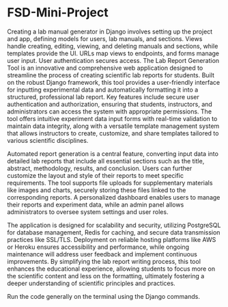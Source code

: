 # FSD-Mini-Project
Creating a lab manual generator in Django involves setting up the project and app, defining models for users, lab manuals, and sections. Views handle creating, editing, viewing, and deleting manuals and sections, while templates provide the UI. URLs map views to endpoints, and forms manage user input. User authentication secures access. 
The Lab Report Generation Tool is an innovative and comprehensive web application designed to streamline the process of creating scientific lab reports for students. Built on the robust Django framework, this tool provides a user-friendly interface for inputting experimental data and automatically formatting it into a structured, professional lab report. Key features include secure user authentication and authorization, ensuring that students, instructors, and administrators can access the system with appropriate permissions. The tool offers intuitive experiment data input forms with real-time validation to maintain data integrity, along with a versatile template management system that allows instructors to create, customize, and share templates tailored to various scientific disciplines.

Automated report generation is a central feature, converting input data into detailed lab reports that include all essential sections such as the title, abstract, methodology, results, and conclusion. Users can further customize the layout and style of their reports to meet specific requirements. The tool supports file uploads for supplementary materials like images and charts, securely storing these files linked to the corresponding reports. A personalized dashboard enables users to manage their reports and experiment data, while an admin panel allows administrators to oversee system settings and user roles.

The application is designed for scalability and security, utilizing PostgreSQL for database management, Redis for caching, and secure data transmission practices like SSL/TLS. Deployment on reliable hosting platforms like AWS or Heroku ensures accessibility and performance, while ongoing maintenance will address user feedback and implement continuous improvements. By simplifying the lab report writing process, this tool enhances the educational experience, allowing students to focus more on the scientific content and less on the formatting, ultimately fostering a deeper understanding of scientific principles and practices.

Run the code generally on the terminal using the Django commands.
